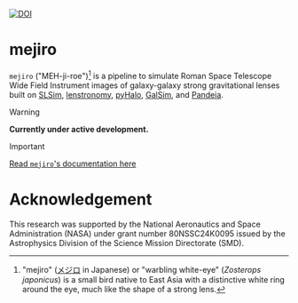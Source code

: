 [![DOI](https://zenodo.org/badge/DOI/10.5281/zenodo.14216840.svg)](https://doi.org/10.5281/zenodo.14216840)

# mejiro

`mejiro` ("MEH-ji-roe")[^1] is a pipeline to simulate Roman Space Telescope Wide Field Instrument images of
galaxy-galaxy strong gravitational lenses built
on [SLSim](https://github.com/LSST-strong-lensing/slsim), [lenstronomy](https://github.com/lenstronomy/lenstronomy), [pyHalo](https://github.com/dangilman/pyHalo), [GalSim](https://github.com/GalSim-developers/GalSim),
and [Pandeia](https://outerspace.stsci.edu/display/PEN).

> [!WARNING]
> **Currently under active development.**

> [!IMPORTANT]
> [Read `mejiro`'s documentation here](https://mejiro.readthedocs.io/en/latest/index.html)

# Acknowledgement

This research was supported by the National Aeronautics and Space Administration (NASA) under grant number 80NSSC24K0095
issued by the Astrophysics Division of the Science Mission Directorate (SMD).

[^1]: "mejiro" ([メジロ](https://ja.wikipedia.org/wiki/%E3%83%A1%E3%82%B8%E3%83%AD) in Japanese) or "warbling
white-eye" (*Zosterops japonicus*) is a small bird native to East Asia with a distinctive white ring around the eye,
much like the shape of a strong lens.

